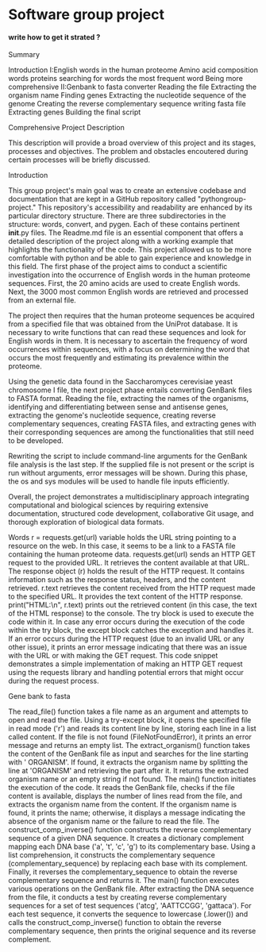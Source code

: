 # Software group project
#### write how to get it strated ?
Summary 

Introduction
I:English words in the human proteome 
Amino acid composition
words
proteins
searching for words
the most frequent word
Being more comprehensive
II:Genbank to fasta converter 
Reading the file
Extracting the organism name
Finding genes
Extracting the nucleotide sequence of the genome
Creating the reverse complementary sequence
writing fasta file
Extracting genes
Building the final script 


Comprehensive Project Description 

This description will provide a broad overview of this project and its stages, processes and objectives. 
The problem and obstacles encoutered during certain processes will be briefly discussed. 



Introduction

This group project's main goal was to create an extensive codebase and documentation that are kept in a GitHub repository called "pythongroup-project." This repository's accessibility and readability are enhanced by its particular directory structure. There are three subdirectories in the structure: words, convert, and pygen. Each of these contains pertinent __init__.py files. The Readme.md file is an essential component that offers a detailed description of the project along with a working example that highlights the functionality of the code. This project allowed us to be more comfortable with python and be able to gain experience and knowledge in this field. 
The first phase of the project aims to conduct a scientific investigation into the occurrence of English words in the human proteome sequences. First, the 20 amino acids are used to create English words. Next, the 3000 most common English words are retrieved and processed from an external file.

The project then requires that the human proteome sequences be acquired from a specified file that was obtained from the UniProt database. It is necessary to write functions that can read these sequences and look for English words in them. It is necessary to ascertain the frequency of word occurrences within sequences, with a focus on determining the word that occurs the most frequently and estimating its prevalence within the proteome.

Using the genetic data found in the Saccharomyces cerevisiae yeast chromosome I file, the next project phase entails converting GenBank files to FASTA format. Reading the file, extracting the names of the organisms, identifying and differentiating between sense and antisense genes, extracting the genome's nucleotide sequence, creating reverse complementary sequences, creating FASTA files, and extracting genes with their corresponding sequences are among the functionalities that still need to be developed.


Rewriting the script to include command-line arguments for the GenBank file analysis is the last step. If the supplied file is not present or the script is run without arguments, error messages will be shown. During this phase, the os and sys modules will be used to handle file inputs efficiently.

Overall, the project demonstrates a multidisciplinary approach integrating computational and biological sciences by requiring extensive documentation, structured code development, collaborative Git usage, and thorough exploration of biological data formats.

Words 
r = requests.get(url) variable holds the URL string pointing to a resource on the web. In this case, it seems to be a link to a FASTA file containing the human proteome data.
requests.get(url) sends an HTTP GET request to the provided URL. It retrieves the content available at that URL.
The response object (r) holds the result of the HTTP request. It contains information such as the response status, headers, and the content retrieved.
r.text retrieves the content received from the HTTP request made to the specified URL. It provides the text content of the HTTP response.
print("HTML:\n", r.text) prints out the retrieved content (in this case, the text of the HTML response) to the console.
The try block is used to execute the code within it.
In case any error occurs during the execution of the code within the try block, the except block catches the exception and handles it.
If an error occurs during the HTTP request (due to an invalid URL or any other issue), it prints an error message indicating that there was an issue with the URL or with making the GET request.
This code snippet demonstrates a simple implementation of making an HTTP GET request using the requests library and handling potential errors that might occur during the request process.


Gene bank to fasta 

The read_file() function takes a file name as an argument and attempts to open and read the file.
Using a try-except block, it opens the specified file in read mode ('r') and reads its content line by line, storing each line in a list called content.
If the file is not found (FileNotFoundError), it prints an error message and returns an empty list.
The extract_organism() function takes the content of the GenBank file as input and searches for the line starting with ' ORGANISM'.
If found, it extracts the organism name by splitting the line at 'ORGANISM' and retrieving the part after it.
It returns the extracted organism name or an empty string if not found.
The main() function initiates the execution of the code.
It reads the GenBank file, checks if the file content is available, displays the number of lines read from the file, and extracts the organism name from the content.
If the organism name is found, it prints the name; otherwise, it displays a message indicating the absence of the organism name or the failure to read the file.
The construct_comp_inverse() function constructs the reverse complementary sequence of a given DNA sequence.
It creates a dictionary complement mapping each DNA base ('a', 't', 'c', 'g') to its complementary base.
Using a list comprehension, it constructs the complementary sequence (complementary_sequence) by replacing each base with its complement.
Finally, it reverses the complementary_sequence to obtain the reverse complementary sequence and returns it.
The main() function executes various operations on the GenBank file.
After extracting the DNA sequence from the file, it conducts a test by creating reverse complementary sequences for a set of test sequences ('atcg', 'AATTCCGG', 'gattaca').
For each test sequence, it converts the sequence to lowercase (.lower()) and calls the construct_comp_inverse() function to obtain the reverse complementary sequence, then prints the original sequence and its reverse complement.


